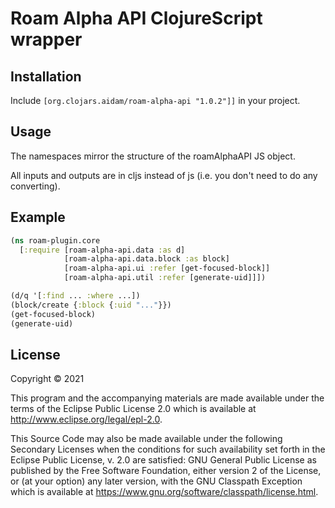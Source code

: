 # Roam Alpha API ClojureScript wrapper

## Installation

Include `[org.clojars.aidam/roam-alpha-api "1.0.2"]]` in your project.

## Usage

The namespaces mirror the structure of the roamAlphaAPI JS object.

All inputs and outputs are in cljs instead of js (i.e. you don't need to do any converting).

## Example

```clojure
(ns roam-plugin.core
  [:require [roam-alpha-api.data :as d]
            [roam-alpha-api.data.block :as block]
            [roam-alpha-api.ui :refer [get-focused-block]]
            [roam-alpha-api.util :refer [generate-uid]]])

(d/q '[:find ... :where ...])
(block/create {:block {:uid "..."}})
(get-focused-block)
(generate-uid)
```

## License

Copyright © 2021

This program and the accompanying materials are made available under the
terms of the Eclipse Public License 2.0 which is available at
http://www.eclipse.org/legal/epl-2.0.

This Source Code may also be made available under the following Secondary
Licenses when the conditions for such availability set forth in the Eclipse
Public License, v. 2.0 are satisfied: GNU General Public License as published by
the Free Software Foundation, either version 2 of the License, or (at your
option) any later version, with the GNU Classpath Exception which is available
at https://www.gnu.org/software/classpath/license.html.
